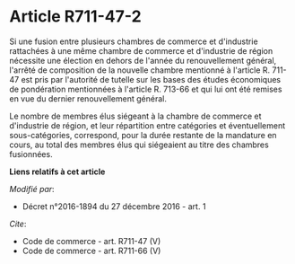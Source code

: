 # Article R711-47-2

Si une fusion entre plusieurs chambres de commerce et d'industrie rattachées à une même chambre de commerce et d'industrie de
région nécessite une élection en dehors de l'année du renouvellement général, l'arrêté de composition de la nouvelle chambre
mentionné à l'article R. 711-47 est pris par l'autorité de tutelle sur les bases des études économiques de pondération
mentionnées à l'article R. 713-66 et qui lui ont été remises en vue du dernier renouvellement général.

Le nombre de membres élus siégeant à la chambre de commerce et d'industrie de région, et leur répartition entre catégories et
éventuellement sous-catégories, correspond, pour la durée restante de la mandature en cours, au total des membres élus qui
siégeaient au titre des chambres fusionnées.

**Liens relatifs à cet article**

_Modifié par_:

  - Décret n°2016-1894 du 27 décembre 2016 - art. 1

_Cite_:

  - Code de commerce - art. R711-47 (V)
  - Code de commerce - art. R711-66 (V)
